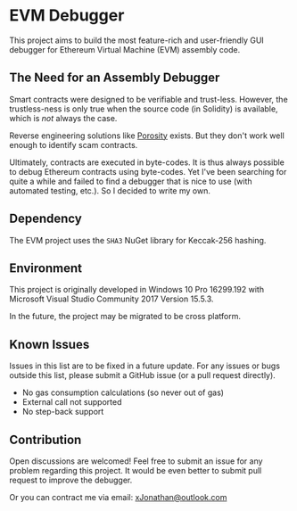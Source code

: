 # EVM Debugger

This project aims to build the most feature-rich and user-friendly GUI debugger for Ethereum Virtual Machine (EVM) assembly code.

## The Need for an Assembly Debugger

Smart contracts were designed to be verifiable and trust-less. However, the trustless-ness is only true when the source code (in Solidity) is available, which is *not* always the case.

Reverse engineering solutions like [Porosity](https://github.com/comaeio/porosity) exists. But they don't work well enough to identify scam contracts.

Ultimately, contracts are executed in byte-codes. It is thus always possible to debug Ethereum contracts using byte-codes. Yet I've been searching for quite a while and failed to find a debugger that is nice to use (with automated testing, etc.). So I decided to write my own.

## Dependency

The EVM project uses the `SHA3` NuGet library for Keccak-256 hashing.

## Environment

This project is originally developed in Windows 10 Pro 16299.192 with Microsoft Visual Studio Community 2017 Version 15.5.3.

In the future, the project may be migrated to be cross platform.

## Known Issues

Issues in this list are to be fixed in a future update. For any issues or bugs outside this list, please submit a GitHub issue (or a pull request directly).

- No gas consumption calculations (so never out of gas)
- External call not supported
- No step-back support

## Contribution

Open discussions are welcomed! Feel free to submit an issue for any problem regarding this project. It would be even better to submit pull request to improve the debugger.

Or you can contract me via email: xJonathan@outlook.com
